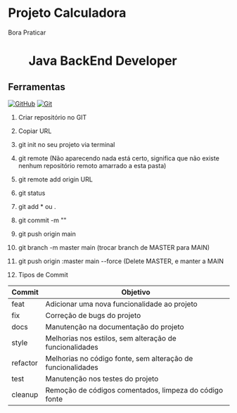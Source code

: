 # Projeto Calculadora
Bora Praticar 


<h1>   
     <img align="center" width="40px">
    <span> Java BackEnd Developer</span>
</h1>

## Ferramentas
[![GitHub](https://img.shields.io/badge/GitHub-000?style=for-the-badge&logo=github&logoColor=30A3DC)](https://docs.github.com/)
[![Git](https://img.shields.io/badge/Git-000?style=for-the-badge&logo=git&logoColor=E94D5F)](https://git-scm.com/doc) 

01. Criar repositório no GIT

02. Copiar URL

03. git init no seu projeto via terminal

04. git remote <enter>  (Não aparecendo nada está certo, significa que não existe nenhum repositório remoto amarrado a esta pasta)

05. git remote add origin URL

06. git status

07. git add * ou .

08. git commit -m ""

09. git push origin main

10. git branch -m master main (trocar branch de MASTER para MAIN)

11. git push origin :master main --force (Delete MASTER, e manter a MAIN

12. Tipos de Commit

|  Commit  | Objetivo                                                    |
| -------- | ----------------------------------------------------------- | 
| feat     | Adicionar uma nova funcionalidade ao projeto                |
| fix      | Correção de bugs do projeto                                 | 
| docs     | Manutenção na documentação do projeto                       |
| style    | Melhorias nos estilos, sem alteração de funcionalidades     |
| refactor | Melhorias no código fonte, sem alteração de funcionalidades |
| test     | Manutenção nos testes do projeto                            |
| cleanup  | Remoção de códigos comentados, limpeza do código fonte      |




 

